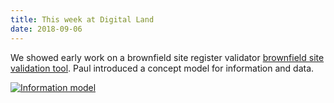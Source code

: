 ```yaml
---
title: This week at Digital Land
date: 2018-09-06
---
```


We showed early work on a brownfield site register validator [brownfield site validation tool](https://digital-land.github.io/project/brownfield-sites/). Paul introduced a concept model for information and data.

<a href="https://www.flickr.com/photos/psd/43579359315/in/dateposted-ff/" title="Information model"><img class="dl-image" src="https://farm2.staticflickr.com/1862/43579359315_de55e2bbc6_z.jpg" alt="Information model"></a>
